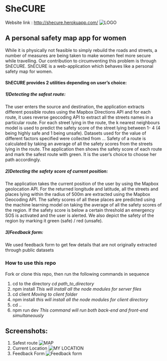 # SheCURE
Website link : http://shecure.herokuapp.com/
![LOGO](https://github.com/iamdeepti/shecure/blob/master/client/src/component/images/shecure_logo.png)
## A personal safety map app for women

While it is physically not feasible to simply rebuild the roads and streets, a number of measures are being taken to make women feel more secure while travelling. Our contribution to circumventing this problem is through ShECURE.
ShECURE is a web-application which behaves like a personal safety map for women. 

#### ShECURE provides 2 utilities depending on user’s choice:

##### 1)Detecting the safest route:
The user enters the source and destination, the application extracts different possible routes using the Mapbox Directions API and for each route, it uses reverse geocoding API  to extract all the streets names in a particular route. For each street lying in the route, the k nearest neighbours model is used to predict the safety score of the street lying between 1- 4 (4 being highly safe and 1 being unsafe). Datasets used for the value of different factors specified were collected from ... Safety of a route is calculated by taking an average of all the safety scores from the streets lying in the route. 
The application then shows the safety score of each route and mark the safest route with green. It is the user’s choice to choose her path accordingly.

##### 2)Detecting the safety score of current position:
The application takes the current position of the user by using the Mapbox geolocation API. For the returned longitude and latitude, all the streets and places lying within the radius of 500m are extracted using the Mapbox Geocoding API. The safety scores of all these places are predicted using the machine learning model on taking the average of all the safety scores of the region. If the safety score is below a certain threshold an emergency SOS is activated and the user is alerted. We also depict the safety of the region by marking it green (safe) / red (unsafe).

##### 3)Feedback form:
We used feedback form to get few details that are not originally extracted through public   datasets 

### How to use this repo
Fork or clone this repo, then run the following commands in sequence
1) cd to the directory
   *cd path_to_directory*
2) npm install
*This will install all the node modules for server files*
3) cd client
*Moving to client folder*
4) npm install
*this will install all the node modules for client directory*
5) cd ..
6) npm run dev 
*This command will run both back-end and front-end simultaneously*

## Screenshots:
1) Safest route 
![MAP](https://github.com/iamdeepti/shecure/blob/master/Capture1.PNG)
2) Current Location
![MY LOCATION](https://github.com/iamdeepti/shecure/blob/master/Capture2.PNG)
3) Feedback Form
![Feedback form](https://github.com/iamdeepti/shecure/blob/master/Capture3.png)
